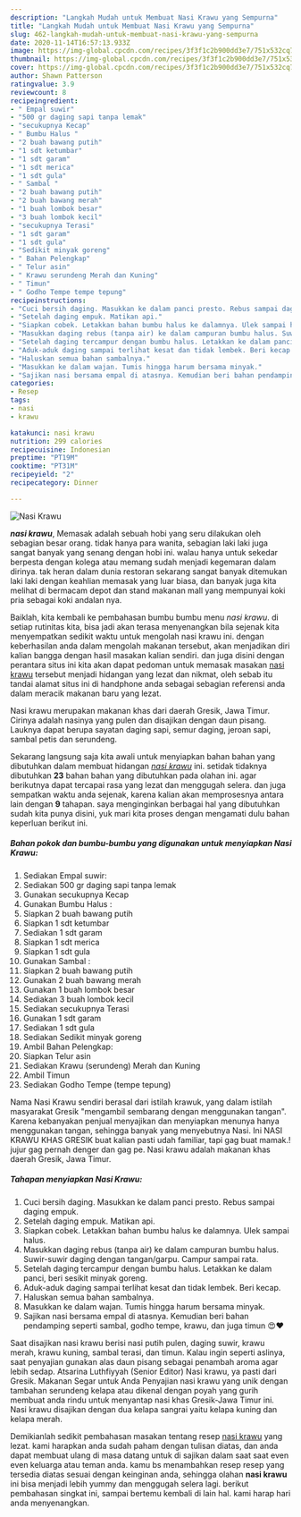 ```yaml
---
description: "Langkah Mudah untuk Membuat Nasi Krawu yang Sempurna"
title: "Langkah Mudah untuk Membuat Nasi Krawu yang Sempurna"
slug: 462-langkah-mudah-untuk-membuat-nasi-krawu-yang-sempurna
date: 2020-11-14T16:57:13.933Z
image: https://img-global.cpcdn.com/recipes/3f3f1c2b900dd3e7/751x532cq70/nasi-krawu-foto-resep-utama.jpg
thumbnail: https://img-global.cpcdn.com/recipes/3f3f1c2b900dd3e7/751x532cq70/nasi-krawu-foto-resep-utama.jpg
cover: https://img-global.cpcdn.com/recipes/3f3f1c2b900dd3e7/751x532cq70/nasi-krawu-foto-resep-utama.jpg
author: Shawn Patterson
ratingvalue: 3.9
reviewcount: 8
recipeingredient:
- " Empal suwir"
- "500 gr daging sapi tanpa lemak"
- "secukupnya Kecap"
- " Bumbu Halus "
- "2 buah bawang putih"
- "1 sdt ketumbar"
- "1 sdt garam"
- "1 sdt merica"
- "1 sdt gula"
- " Sambal "
- "2 buah bawang putih"
- "2 buah bawang merah"
- "1 buah lombok besar"
- "3 buah lombok kecil"
- "secukupnya Terasi"
- "1 sdt garam"
- "1 sdt gula"
- "Sedikit minyak goreng"
- " Bahan Pelengkap"
- " Telur asin"
- " Krawu serundeng Merah dan Kuning"
- " Timun"
- " Godho Tempe tempe tepung"
recipeinstructions:
- "Cuci bersih daging. Masukkan ke dalam panci presto. Rebus sampai daging empuk."
- "Setelah daging empuk. Matikan api."
- "Siapkan cobek. Letakkan bahan bumbu halus ke dalamnya. Ulek sampai halus."
- "Masukkan daging rebus (tanpa air) ke dalam campuran bumbu halus. Suwir-suwir daging dengan tangan/garpu. Campur sampai rata."
- "Setelah daging tercampur dengan bumbu halus. Letakkan ke dalam panci, beri sesikit minyak goreng."
- "Aduk-aduk daging sampai terlihat kesat dan tidak lembek. Beri kecap."
- "Haluskan semua bahan sambalnya."
- "Masukkan ke dalam wajan. Tumis hingga harum bersama minyak."
- "Sajikan nasi bersama empal di atasnya. Kemudian beri bahan pendamping seperti sambal, godho tempe, krawu, dan juga timun 😍❤"
categories:
- Resep
tags:
- nasi
- krawu

katakunci: nasi krawu 
nutrition: 299 calories
recipecuisine: Indonesian
preptime: "PT19M"
cooktime: "PT31M"
recipeyield: "2"
recipecategory: Dinner

---
```



![Nasi Krawu](https://img-global.cpcdn.com/recipes/3f3f1c2b900dd3e7/751x532cq70/nasi-krawu-foto-resep-utama.jpg)

<b><i>nasi krawu</i></b>, Memasak adalah sebuah hobi yang seru dilakukan oleh sebagian besar orang. tidak hanya para wanita, sebagian laki laki juga sangat banyak yang senang dengan hobi ini. walau hanya untuk sekedar berpesta dengan kolega atau memang sudah menjadi kegemaran dalam dirinya. tak heran dalam dunia restoran sekarang sangat banyak ditemukan laki laki dengan keahlian memasak yang luar biasa, dan banyak juga kita melihat di bermacam depot dan stand makanan mall yang mempunyai koki pria sebagai koki andalan nya.

Baiklah, kita kembali ke pembahasan bumbu bumbu menu <i>nasi krawu</i>. di setiap rutinitas kita, bisa jadi akan terasa menyenangkan bila sejenak kita menyempatkan sedikit waktu untuk mengolah nasi krawu ini. dengan keberhasilan anda dalam mengolah makanan tersebut, akan menjadikan diri kalian bangga dengan hasil masakan kalian sendiri. dan juga disini dengan perantara situs ini kita akan dapat pedoman untuk memasak masakan <u>nasi krawu</u> tersebut menjadi hidangan yang lezat dan nikmat, oleh sebab itu tandai alamat situs ini di handphone anda sebagai sebagian referensi anda dalam meracik makanan baru yang lezat.

Nasi krawu merupakan makanan khas dari daerah Gresik, Jawa Timur. Cirinya adalah nasinya yang pulen dan disajikan dengan daun pisang. Lauknya dapat berupa sayatan daging sapi, semur daging, jeroan sapi, sambal petis dan serundeng.


Sekarang langsung saja kita awali untuk menyiapkan bahan bahan yang dibutuhkan dalam membuat hidangan <u><i>nasi krawu</i></u> ini. setidak tidaknya dibutuhkan <b>23</b> bahan bahan yang dibutuhkan pada olahan ini. agar berikutnya dapat tercapai rasa yang lezat dan menggugah selera. dan juga sempatkan waktu anda sejenak, karena kalian akan memprosesnya antara lain dengan <b>9</b> tahapan. saya menginginkan berbagai hal yang dibutuhkan sudah kita punya disini, yuk mari kita proses dengan mengamati dulu bahan keperluan berikut ini.

<!--inarticleads1-->

##### Bahan pokok dan bumbu-bumbu yang digunakan untuk menyiapkan Nasi Krawu:

1. Sediakan  Empal suwir:
1. Sediakan 500 gr daging sapi tanpa lemak
1. Gunakan secukupnya Kecap
1. Gunakan  Bumbu Halus :
1. Siapkan 2 buah bawang putih
1. Siapkan 1 sdt ketumbar
1. Sediakan 1 sdt garam
1. Siapkan 1 sdt merica
1. Siapkan 1 sdt gula
1. Gunakan  Sambal :
1. Siapkan 2 buah bawang putih
1. Gunakan 2 buah bawang merah
1. Gunakan 1 buah lombok besar
1. Sediakan 3 buah lombok kecil
1. Sediakan secukupnya Terasi
1. Gunakan 1 sdt garam
1. Sediakan 1 sdt gula
1. Sediakan Sedikit minyak goreng
1. Ambil  Bahan Pelengkap:
1. Siapkan  Telur asin
1. Sediakan  Krawu (serundeng) Merah dan Kuning
1. Ambil  Timun
1. Sediakan  Godho Tempe (tempe tepung)


Nama Nasi Krawu sendiri berasal dari istilah krawuk, yang dalam istilah masyarakat Gresik &#34;mengambil sembarang dengan menggunakan tangan&#34;. Karena kebanyakan penjual menyajikan dan menyiapkan menunya hanya menggunakan tangan, sehingga banyak yang menyebutnya Nasi. Ini NASI KRAWU KHAS GRESIK buat kalian pasti udah familiar, tapi gag buat mamak.! jujur gag pernah denger dan gag pe. Nasi krawu adalah makanan khas daerah Gresik, Jawa Timur. 

<!--inarticleads2-->

##### Tahapan menyiapkan Nasi Krawu:

1. Cuci bersih daging. Masukkan ke dalam panci presto. Rebus sampai daging empuk.
1. Setelah daging empuk. Matikan api.
1. Siapkan cobek. Letakkan bahan bumbu halus ke dalamnya. Ulek sampai halus.
1. Masukkan daging rebus (tanpa air) ke dalam campuran bumbu halus. Suwir-suwir daging dengan tangan/garpu. Campur sampai rata.
1. Setelah daging tercampur dengan bumbu halus. Letakkan ke dalam panci, beri sesikit minyak goreng.
1. Aduk-aduk daging sampai terlihat kesat dan tidak lembek. Beri kecap.
1. Haluskan semua bahan sambalnya.
1. Masukkan ke dalam wajan. Tumis hingga harum bersama minyak.
1. Sajikan nasi bersama empal di atasnya. Kemudian beri bahan pendamping seperti sambal, godho tempe, krawu, dan juga timun 😍❤


Saat disajikan nasi krawu berisi nasi putih pulen, daging suwir, krawu merah, krawu kuning, sambal terasi, dan timun. Kalau ingin seperti aslinya, saat penyajian gunakan alas daun pisang sebagai penambah aroma agar lebih sedap. Atsarina Luthfiyyah (Senior Editor) Nasi krawu, ya pasti dari Gresik. Makanan Segar untuk Anda Penyajian nasi krawu yang unik dengan tambahan serundeng kelapa atau dikenal dengan poyah yang gurih membuat anda rindu untuk menyantap nasi khas Gresik-Jawa Timur ini. Nasi krawu disajikan dengan dua kelapa sangrai yaitu kelapa kuning dan kelapa merah. 

Demikianlah sedikit pembahasan masakan tentang resep <u>nasi krawu</u> yang lezat. kami harapkan anda sudah paham dengan tulisan diatas, dan anda dapat membuat ulang di masa datang untuk di sajikan dalam saat saat even even keluarga atau teman anda. kamu bs menambahkan resep resep yang tersedia diatas sesuai dengan keinginan anda, sehingga olahan <b>nasi krawu</b> ini bisa menjadi lebih yummy dan menggugah selera lagi. berikut pembahasan singkat ini, sampai bertemu kembali di lain hal. kami harap hari anda menyenangkan.
